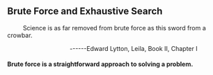## Brute Force and Exhaustive Search
 &emsp; &emsp; Science is as far removed from brute force as this sword from a crowbar.

&emsp; &emsp; &emsp; &emsp; &emsp; &emsp; &emsp; &emsp; ------Edward Lytton, Leila, Book II, Chapter I

#### Brute force is a straightforward approach to solving a problem.